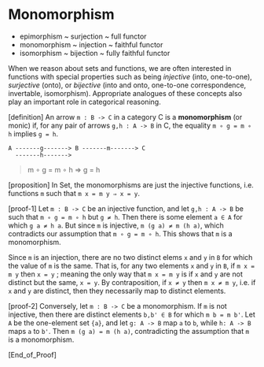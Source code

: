 # Monomorphism

- epimorphism ~ surjection ~ full functor
- monomorphism ~ injection ~ faithful functor
- isomorphism ~ bijection ~ fully faithful functor


When we reason about sets and functions, we are often interested in functions with special properties such as being *injective* (into, one-to-one), *surjective* (onto), or *bijective* (into and onto, one-to-one correspondence, invertable, isomorphism). Appropriate analogues of these concepts also play an important role in categorical reasoning.

[definition] An arrow `m : B -> C` in a category C is a **monomorphism** (or monic) if, for any pair of arrows `g,h : A -> B` in C, the equality `m ∘ g = m ∘ h` implies `g = h`.

```
A -------g-------> B -------m-------> C
  -------h------->
```

>m ∘ g = m ∘ h ⇒ g = h


[proposition] In Set, the monomorphisms are just the injective functions, i.e. functions `m` such that `m x = m y ⇒ x = y`.

[proof-1] Let `m : B -> C` be an injective function, and let `g,h : A -> B` be such that `m ∘ g = m ∘ h` but `g ≠ h`. Then there is some element `a ∈ A` for which `g a ≠ h a`. But since `m` is injective, `m (g a) ≠ m (h a)`, which contradicts our assumption that `m ∘ g = m ∘ h`. This shows that `m` is a monomorphism.

Since `m` is an injection, there are no two distinct elems `x` and `y` in `B` for which the value of `m` is the same. That is, for any two elements `x` and `y` in `B`, if `m x = m y` then `x = y` ; meaning the only way that `m x = m y` is if `x` and `y` are not distinct but the same, `x = y`. By contraposition, if `x ≠ y` then `m x ≠ m y`, i.e. if `x` and `y` are distinct, then they necessarily map to distinct elements.

[proof-2] Conversely, let `m : B -> C` be a monomorphism. If `m` is not injective, then there are distinct elements `b,b' ∈ B` for which `m b = m b'`. Let `A` be the one-element set `{a}`, and let `g: A -> B` map `a` to `b`, while `h: A -> B` maps `a` to `b'`. Then `m (g a) = m (h a)`, contradicting the assumption that `m` is a monomorphism.

[End_of_Proof]
